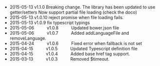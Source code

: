 * 2015-05-13   v1.1.0   Breaking change. The library has been updated to use getter/setters
                        Now support partial file loading (check the doco)
* 2015-05-13   v1.0.10  reject promise when file loading fails.
* 2015-05-13   v1.0.9   fix typescript typings
* 2015-05-06   v1.0.8   Updated bower.json file 
* 2015-05-06   v1.0.7   Added addLanguageFile and removeLanguage. 
* 2015-04-24   v1.0.6   Fixed error when fallback is not set  
* 2015-04-15   v1.0.5   Updated Typescript definition file  
* 2015-04-15   v1.0.4   Added base href tag support.  
* 2015-03-13   v1.0.3   Removed $timeout.  